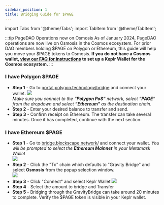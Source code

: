 ```yaml
---
sidebar_position: 1
title: Bridging Guide for $PAGE
---
```

import Tabs from '@theme/Tabs';
import TabItem from '@theme/TabItem';

:::tip PageDAO Operations now on Osmosis
  As of January 2024, PageDAO operations are now live on Osmosis in the Cosmos ecosystem. For prior DAO members holding $PAGE on Polygon or Ethereum, this guide will help you move your $PAGE tokens to Osmosis. <b>If you do not have a Cosmos wallet, <a href="./faq">view our FAQ for instructions</a> to set up a Keplr Wallet for the Cosmos ecosystem.</b>
:::

<Tabs>
    <TabItem value="polygon" label="Polygon to Osmosis">
        <summary><h3>I have <b>Polygon</b> $PAGE</h3></summary>
        <ul>
            <li><b>Step 1</b> - Go to <a href="https://portal.polygon.technology/bridge">portal.polygon.technology/bridge</a> and connect your wallet.
            <img style={{padding: '2em'}} src="/img/bridging/bridge-polygon-osmosis-step-1.png"/><br/>
            <i>Make sure you connect to the <b>"Polygon PoS"</b> network, select <b>"PAGE"</b> from the dropdown and select <b>"Ethereum"</b> as the destination chain.</i></li>
            <li><b>Step 2</b> - Enter your desired balance to transfer and send.</li>
            <li><b>Step 3</b> - Confirm receipt on Ethereum. The transfer can take several minutes. Once it has completed, continue with the next section</li>
        </ul>
    </TabItem>
    <TabItem value="ethereum" label="Ethereum to Osmosis">
        <summary><h3>I have <b>Ethereum</b> $PAGE</h3></summary>
        <ul>
            <li><b>Step 1</b> - Go to <a href="https://bridge.blockscape.network/">bridge.blockscape.network/</a> and connect your wallet. <i>You will be prompted to select the <b>Ethereum Mainnet</b> in your Metamask Wallet</i><br/>
            <img style={{padding: '2em'}} src="/img/bridging/bridge-ethereum-osmosis-step-1.png"/><br/></li>
            <li><b>Step 2</b> - Click the "To" chain which defaults to "Gravity Bridge" and select <b>Osmosis</b> from the popup selection window.<br/><img style={{padding: '2em'}} src="/img/bridging/bridge-ethereum-osmosis-step-2.png"/><br/></li>
            <li><b>Step 3</b> - Click "Connect" and select Keplr Wallet.<img style={{padding: '2em'}} src="/img/bridging/bridge-ethereum-osmosis-step-3.png"/><br/></li>
            <li><b>Step 4</b> - Select the amount to bridge and Transfer</li>
            <li><b>Step 5</b> - Bridging through the GravityBridge can take around 20 minutes to complete. Verify the $PAGE token is visible in your Keplr wallet.</li>
    </ul>
  </TabItem>
</Tabs>
